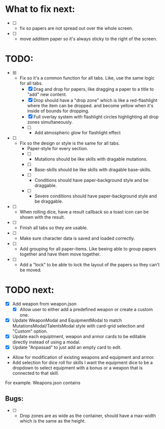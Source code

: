 # What to fix next:
* [ ] - fix so papers are not spread out over the whole screen.
* [ ] - move additem paper so it's always sticky to the right of the screen.

# TODO:
* [x] - Fix so it's a common function for all tabs. Like, use the same logic for all tabs.
    * [x] Drag and drop for papers, like dragging a paper to a title to "add" new content.
    * [x] Drop should have a "drop zone" which is like a red-flashlight where the item can be dropped. and become yellow when it's inside of bounds for dropping.
    * [x] Full overlay system with flashlight circles highlighting all drop zones simultaneously.
    * [ ] - Add atmospheric glow for flashlight effect
* [ ] - Fix so the design or style is the same for all tabs.
    * Paper-style for every section.
    * [ ] - Mutations should be like skills with dragable mutations.
    * [ ] - Base-skills should be like skills with dragable base-skills.
    * [ ] - Conditions should have paper-background style and be draggable.
    * [ ] - Severe conditions should have paper-background style and be draggable.
* [ ] - When rolling dice, have a result callback so a toast icon can be shown with the result.


* [ ] - Finish all tabs so they are usable.
* [ ] - Make sure character data is saved and loaded correctly.
* [ ] - Add grouping for all paper-items. Like beeing able to group papers together and have them move together.
* [ ] - Add a "lock" to be able to lock the layout of the papers so they can't be moved.

# TODO next:
* [x] Add weapon from weapon.json
    * [x] Allow user to either add a predefined weapon or create a custom one.
* [x] Update WeaponModal and EquipmentModal to match MutationsModal/TalentsModal style with card-grid selection and "Custom" option.
* [x] Update each equiptment, weapon and armor cards to be editable directly instead of using a modal. 
* [x] Update "Anpassad" to just add an empty card to edit.
* Allow for modification of existing weapons and equipment and armor.
* Add selection for dice roll for skills I want the equipment dice to be a dropdown to select equipment with a bonus or a weapon that is connected to that skill.

For example.
Weapons.json contains 


## Bugs:
* [ ] - Drop zones are as wide as the container, should have a max-width which is the same as the height.
